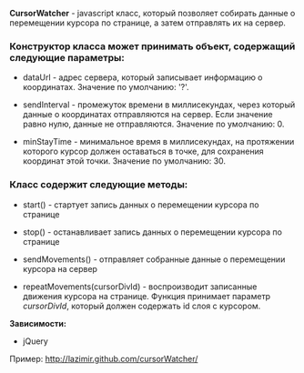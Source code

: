 **CursorWatcher** - javascript класс, который позволяет собирать данные о перемещении курсора по странице, а затем отправлять их на сервер.

### Конструктор класса может принимать объект, содержащий следующие параметры:

- dataUrl - адрес сервера, который записывает информацию о координатах. Значение по умолчанию: '?'.

- sendInterval - промежуток времени в миллисекундах, через который данные о координатах отправляются на сервер. Если значение равно нулю, данные не отправляются. Значение по умолчанию: 0.

- minStayTime - минимальное время в миллисекундах, на протяжении которого курсор должен оставаться в точке, для сохранения координат этой точки. Значение по умолчанию: 30.

### Класс содержит следующие методы:

- start() - стартует запись данных о перемещении курсора по странице

- stop() - останавливает запись данных о перемещении курсора по странице

- sendMovements() - отправляет собранные данные о перемещении курсора на сервер

- repeatMovements(cursorDivId) - воспроизводит записанные движения курсора на странице. Функция принимает параметр _cursorDivId_, который должен содержать id слоя с курсором.

**Зависимости:**

- jQuery

Пример:
http://lazimir.github.com/cursorWatcher/
